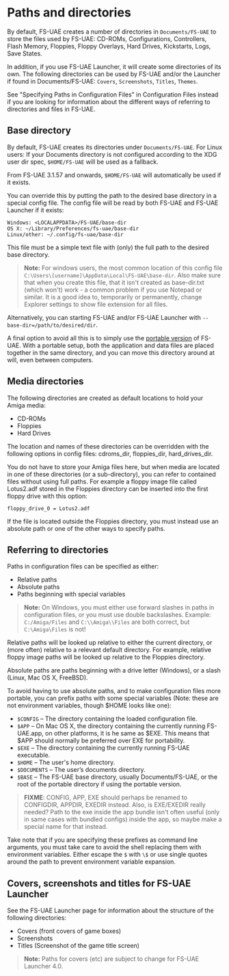# Paths and directories

By default, FS-UAE creates a number of directories in `Documents/FS-UAE` to
store the files used by FS-UAE: CD-ROMs, Configurations, Controllers, Flash
Memory, Floppies, Floppy Overlays, Hard Drives, Kickstarts, Logs, Save States.

In addition, if you use FS-UAE Launcher, it will create some directories of its
own. The following directories can be used by FS-UAE and/or the Launcher if
found in Documents/FS-UAE: `Covers`, `Screenshots`, `Titles`, `Themes`.

See "Specifying Paths in Configuration Files" in Configuration Files instead if
you are looking for information about the different ways of referring to
directories and files in FS-UAE.

## Base directory

By default, FS-UAE creates its directories under `Documents/FS-UAE`. For Linux
users: If your Documents directory is not configured according to the XDG user
dir spec, `$HOME/FS-UAE` will be used as a fallback.

From FS-UAE 3.1.57 and onwards, `$HOME/FS-UAE` will automatically be used if it
exists.

You can override this by putting the path to the desired base directory in a
special config file. The config file will be read by both FS-UAE and FS-UAE
Launcher if it exists:

    Windows: <LOCALAPPDATA>/FS-UAE/base-dir
    OS X: ~/Library/Preferences/fs-uae/base-dir
    Linux/other: ~/.config/fs-uae/base-dir

This file must be a simple text file with (only) the full path to the desired
base directory.

> **Note:** For windows users, the most common location of this config file
> `C:\Users\[username]\AppData\Local\FS-UAE\base-dir`. Also make sure that when
> you create this file, that it isn't created as base-dir.txt (which won't)
> work - a common problem if you use Notepad or similar. It is a good idea to,
> temporarily or permanently, change Explorer settings to show file extension
> for all files.

Alternatively, you can starting FS-UAE and/or FS-UAE Launcher with
`--base-dir=/path/to/desired/dir`.

A final option to avoid all this is to simply use the
[portable version](portable.md) of FS-UAE. With a portable setup, both the
application and data files are placed together in the same directory, and you
can move this directory around at will, even between computers.

## Media directories

The following directories are created as default locations to hold your Amiga
media:

- CD-ROMs
- Floppies
- Hard Drives

The location and names of these directories can be overridden with the
following options in config files: cdroms_dir, floppies_dir, hard_drives_dir.

You do not have to store your Amiga files here, but when media are located in
one of these directories (or a sub-directory), you can refer to contained files
without using full paths. For example a floppy image file called Lotus2.adf
stored in the Floppies directory can be inserted into the first floppy drive
with this option:

    floppy_drive_0 = Lotus2.adf

If the file is located outside the Floppies directory, you must instead use an
absolute path or one of the other ways to specify paths.

## Referring to directories

Paths in configuration files can be specified as either:

- Relative paths
- Absolute paths
- Paths beginning with special variables

> **Note:** On Windows, you must either use forward slashes in paths in
> configuration files, or you must use double backslashes. Example:
> `C:/Amiga/Files` and `C:\\Amiga\\Files` are both correct, but
> `C:\Amiga\Files` is not!

Relative paths will be looked up relative to either the current directory, or
(more often) relative to a relevant default directory. For example, relative
floppy image paths will be looked up relative to the Floppies directory.

Absolute paths are paths beginning with a drive letter (Windows), or a slash
(Linux, Mac OS X, FreeBSD).

To avoid having to use absolute paths, and to make configuration files more
portable, you can prefix paths with some special variables (Note: these are not
environment variables, though $HOME looks like one):

- `$CONFIG` – The directory containing the loaded configuration file.
- `$APP` – On Mac OS X, the directory containing the currently running
  FS-UAE.app, on other platforms, it is he same as $EXE. This means that $APP
  should normally be preferred over EXE for portability.
- `$EXE` – The directory containing the currently running FS-UAE executable.
- `$HOME` – The user's home directory.
- `$DOCUMENTS` – The user’s documents directory.
- `$BASE` – The FS-UAE base directory, usually Documents/FS-UAE, or the root of
  the portable directory if using the portable version.

> **FIXME**: CONFIG, APP, EXE should perhaps be renamed to CONFIGDIR, APPDIR,
> EXEDIR instead. Also, is EXE/EXEDIR really needed? Path to the exe inside the
> app bundle isn't often useful (only in same cases with bundled configs)
> inside the app, so maybe make a special name for that instead.

Take note that if you are specifying these prefixes as command line arguments,
you must take care to avoid the shell replacing them with environment
variables. Either escape the `$` with `\$` or use single quotes around the path
to prevent environment variable expansion.

## Covers, screenshots and titles for FS-UAE Launcher

See the FS-UAE Launcher page for information about the structure of the
following directories:

- Covers (front covers of game boxes)
- Screenshots
- Titles (Screenshot of the game title screen)

> **Note:** Paths for covers (etc) are subject to change for FS-UAE Launcher
> 4.0.
